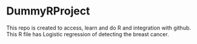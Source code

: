 # DummyRProject
This repo is created to access, learn and do R and integration with github.
This R file has Logistic regression of detecting the breast cancer.

